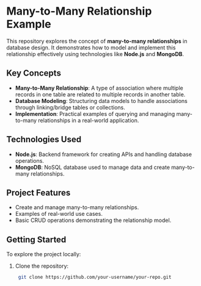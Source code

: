 # Many-to-Many Relationship Example

This repository explores the concept of **many-to-many relationships** in database design. It demonstrates how to model and implement this relationship effectively using technologies like **Node.js** and **MongoDB**.

## Key Concepts
- **Many-to-Many Relationship**: A type of association where multiple records in one table are related to multiple records in another table.
- **Database Modeling**: Structuring data models to handle associations through linking/bridge tables or collections.
- **Implementation**: Practical examples of querying and managing many-to-many relationships in a real-world application.

## Technologies Used
- **Node.js**: Backend framework for creating APIs and handling database operations.
- **MongoDB**: NoSQL database used to manage data and create many-to-many relationships.

## Project Features
- Create and manage many-to-many relationships.
- Examples of real-world use cases.
- Basic CRUD operations demonstrating the relationship model.

## Getting Started
To explore the project locally:

1. Clone the repository:
   ```bash
    git clone https://github.com/your-username/your-repo.git


